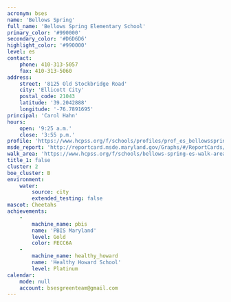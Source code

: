 ```yaml
---
acronym: bses
name: 'Bellows Spring'
full_name: 'Bellows Spring Elementary School'
primary_color: '#990000'
secondary_color: '#D6D6D6'
highlight_color: '#990000'
level: es
contact:
    phone: 410-313-5057
    fax: 410-313-5060
address:
    street: '8125 Old Stockbridge Road'
    city: 'Ellicott City'
    postal_code: 21043
    latitude: '39.2042888'
    longitude: '-76.7891695'
principal: 'Carol Hahn'
hours:
    open: '9:25 a.m.'
    close: '3:55 p.m.'
profile: 'https://www.hcpss.org/f/schools/profiles/prof_es_bellowsspring.pdf'
msde_report: 'http://reportcard.msde.maryland.gov/Graphs/#/ReportCards/ReportCardSchool/1//1/13/0218/'
walk_area: 'https://www.hcpss.org/f/schools/bellows-spring-es-walk-area.pdf'
title_1: false
cluster: 2
boe_cluster: B
environment:
    water:
        source: city
        extended_testing: false
mascot: Cheetahs
achievements:
    -
        machine_name: pbis
        name: 'PBIS Maryland'
        level: Gold
        color: FECC6A
    -
        machine_name: healthy_howard
        name: 'Healthy Howard School'
        level: Platinum
calendar:
    mode: null
    account: bsesgreenteam@gmail.com
---
```


